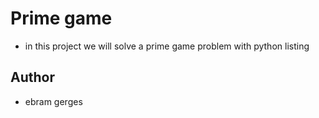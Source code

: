 # Prime game

- in this project we will solve a prime game problem with python listing

## Author

- ebram gerges

